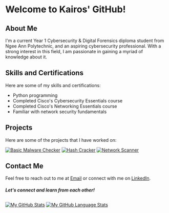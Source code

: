 <h1 class>Welcome to Kairos' GitHub!</h1>

## About Me
I'm a current Year 1 Cybersecurity & Digital Forensics diploma student from Ngee Ann Polytechnic, and an aspiring cybersecurity professional. With a strong interest in this field, I am passionate in gaining a myriad of knowledge about it. 

## Skills and Certifications
Here are some of my skills and certifications:
- Python programming 
- Completed Cisco's Cybersecurity Essentials course
- Completed Cisco's Networking Essentials course
- Familiar with network security fundamentals

## Projects
Here are some of the projects that I have worked on:

[![Basic Malware Checker](https://github-readme-stats.vercel.app/api/pin/?username=Kairos-T&repo=Basic-Malware-Checker&theme=dark&border_color=565656)](https://github.com/Kairos-T/Basic-Malware-Checker)
[![Hash Cracker](https://github-readme-stats.vercel.app/api/pin/?username=Kairos-T&repo=Hash-Cracker&theme=dark&border_color=565656)](https://github.com/Kairos-T/Hash-Cracker)
[![Network Scanner](https://github-readme-stats.vercel.app/api/pin/?username=Kairos-T&repo=Network-Scanner&theme=dark&border_color=565656)](https://github.com/Kairos-T/Network-Scanner)

## Contact Me
Feel free to reach out to me at [Email](mailto:kairostay@gmail.com) or connect with me on [LinkedIn](https://www.linkedin.com/in/kairostay).

<h5 class="animate__animated animate__heartBeat">Let's connect and learn from each other!</h5>

##
[![My GitHub Stats](https://github-readme-stats.vercel.app/api/?username=kairos-t&count_private=true&theme=tokyonight&showicons=true)]()
[![My GitHub Language Stats](https://github-readme-stats.vercel.app/api/top-langs/?username=kairos-t&langs_count=5&theme=tokyonight)]()
